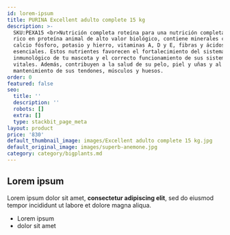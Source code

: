 ```yaml
---
id: lorem-ipsum
title: PURINA Excellent adulto complete 15 kg
description: >-
  SKU:PEXA15 <br>Nutrición completa roteína para una nutrición completa Alimento
  rico en proteína animal de alto valor biológico, contiene minerales como
  calcio fósforo, potasio y hierro, vitaminas A, D y E, fibras y ácidos grasos
  esenciales. Estos nutrientes favorecen el fortalecimiento del sistema
  inmunológico de tu mascota y el correcto funcionamiento de sus sistemas
  vitales. Además, contribuyen a la salud de su pelo, piel y uñas y al
  mantenimiento de sus tendones, músculos y huesos.
order: 0
featured: false
seo:
  title: ''
  description: ''
  robots: []
  extra: []
  type: stackbit_page_meta
layout: product
price: '830'
default_thumbnail_image: images/Excellent adulto complete 15 kg.jpg
default_original_image: images/superb-anemone.jpg
category: category/bigplants.md
---
```

## Lorem ipsum

Lorem ipsum dolor sit amet, **consectetur adipiscing elit**, sed do eiusmod tempor incididunt ut labore et dolore magna aliqua.

- Lorem ipsum
- dolor sit amet
